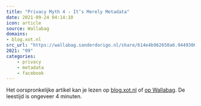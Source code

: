 ```yaml
---
title: "Privacy Myth 4 - It’s Merely Metadata"
date: 2021-09-24 04:14:10
icon: article
source: Wallabag
domains:
- blog.xot.nl
src_url: "https://wallabag.sanderdorigo.nl/share/614e4b962650a6.94493067"
2021: "09"
categories:
    - privacy
    - metadata
    - facebook
---
```

Het oorspronkelijke artikel kan je lezen op [blog.xot.nl](https://blog.xot.nl/2021/09/23/privacy-myth-4-it-s-merely-metadata/index.html) of [op Wallabag](https://wallabag.sanderdorigo.nl/share/614e4b962650a6.94493067). De leestijd is ongeveer 4 minuten.